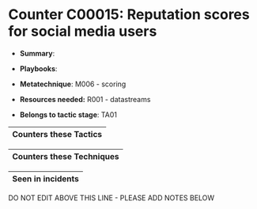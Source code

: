 # Counter C00015: Reputation scores for social media users

* **Summary**: 

* **Playbooks**: 

* **Metatechnique**: M006 - scoring

* **Resources needed:** R001 - datastreams

* **Belongs to tactic stage**: TA01


| Counters these Tactics |
| ---------------------- |



| Counters these Techniques |
| ------------------------- |



| Seen in incidents |
| ----------------- |


DO NOT EDIT ABOVE THIS LINE - PLEASE ADD NOTES BELOW